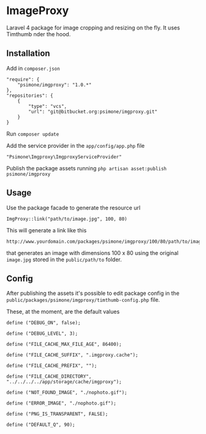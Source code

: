 # ImageProxy  

Laravel 4 package for image cropping and resizing on the fly. It uses Timthumb nder the hood.

## Installation  

Add in `composer.json`  
```
"require": {
    "psimone/imgproxy": "1.0.*"
},
"repositories": {
    {
        "type": "vcs",
        "url": "git@bitbucket.org:psimone/imgproxy.git"
    }
}
```

Run `composer update`  

Add the service provider in the `app/config/app.php` file  
```
"Psimone\Imgproxy\ImgproxyServiceProvider"
```

Publish the package assets running `php artisan asset:publish psimone/imgproxy`

## Usage

Use the package facade to generate the resource url
```
ImgProxy::link("path/to/image.jpg", 100, 80)
```
This will generate a link like this
```
http://www.yourdomain.com/packages/psimone/imgproxy/100/80/path/to/image.jpg
```
that generates an image with dimensions 100 x 80 using the original `image.jpg` stored in the `public/path/to` folder.  

## Config

After publishing the assets it's possible to edit package config in the `public/packages/psimone/imgproxy/timthumb-config.php` file.  

These, at the moment, are the default values
```
define ("DEBUG_ON", false);

define ("DEBUG_LEVEL", 3);

define ("FILE_CACHE_MAX_FILE_AGE", 86400);

define ("FILE_CACHE_SUFFIX", ".imgproxy.cache");

define ("FILE_CACHE_PREFIX", "");

define ("FILE_CACHE_DIRECTORY", "../../../../app/storage/cache/imgproxy");

define ("NOT_FOUND_IMAGE", "./nophoto.gif");

define ("ERROR_IMAGE", "./nophoto.gif");

define ("PNG_IS_TRANSPARENT", FALSE);

define ("DEFAULT_Q", 90);
```